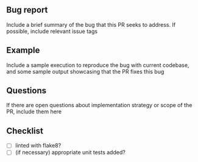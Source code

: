 ## Bug report
Include a brief summary of the bug that this PR seeks to address. If possible, include relevant issue tags

## Example
Include a sample execution to reproduce the bug with current codebase, and some sample output showcasing that the PR fixes this bug

## Questions
If there are open questions about implementation strategy or scope of the PR, include them here

## Checklist
- [ ] linted with flake8?
- [ ] (if necessary) appropriate unit tests added?
